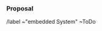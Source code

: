 <!-- This template is a great use for issues that are feature::additions or technical tasks for larger issues.-->

### Proposal

<!-- Use this section to explain the feature and how it will work. It can be helpful to add technical details, design proposals, and links to related epics or issues. -->

<!-- Label reminders
Use the following resources to find the appropriate labels:
- https://git.thm.de/softwaretechnik-projekt-pick-by-light-system-wise21_22/pbl-embedded-system/esp32-firmware/-/labels
-->

/label ~"embedded System" ~ToDo